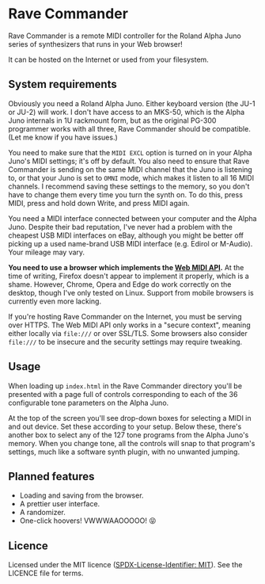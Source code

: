 # Rave Commander

Rave Commander is a remote MIDI controller for the Roland Alpha Juno series of synthesizers that runs in your Web browser!

It can be hosted on the Internet or used from your filesystem.

## System requirements

Obviously you need a Roland Alpha Juno. Either keyboard version (the JU-1 or JU-2) will work. I don't have access to an MKS-50, which is the Alpha Juno internals in 1U rackmount form, but as the original PG-300 programmer works with all three, Rave Commander should be compatible. (Let me know if you have issues.)

You need to make sure that the `MIDI EXCL` option is turned on in your Alpha Juno's MIDI settings; it's off by default. You also need to ensure that Rave Commander is sending on the same MIDI channel that the Juno is listening to, or that your Juno is set to `OMNI` mode, which makes it listen to all 16 MIDI channels. I recommend saving these settings to the memory, so you don't have to change them every time you turn the synth on. To do this, press MIDI, press and hold down Write, and press MIDI again.

You need a MIDI interface connected between your computer and the Alpha Juno. Despite their bad reputation, I've never had a problem with the cheapest USB MIDI interfaces on eBay, although you might be better off picking up a used name-brand USB MIDI interface (e.g. Edirol or M-Audio). Your mileage may vary.

**You need to use a browser which implements the [Web MIDI API](https://developer.mozilla.org/en-US/docs/Web/API/Web_MIDI_API).** At the time of writing, Firefox doesn't appear to implement it properly, which is a shame. However, Chrome, Opera and Edge do work correctly on the desktop, though I've only tested on Linux. Support from mobile browsers is currently even more lacking.

If you're hosting Rave Commander on the Internet, you must be serving over HTTPS. The Web MIDI API only works in a "secure context", meaning either locally via `file:///` or over SSL/TLS. Some browsers also consider `file:///` to be insecure and the security settings may require tweaking.

## Usage

When loading up `index.html` in the Rave Commander directory you'll be presented with a page full of controls corresponding to each of the 36 configurable tone parameters on the Alpha Juno.

At the top of the screen you'll see drop-down boxes for selecting a MIDI in and out device. Set these according to your setup. Below these, there's another box to select any of the 127 tone programs from the Alpha Juno's memory. When you change tone, all the controls will snap to that program's settings, much like a software synth plugin, with no unwanted jumping. 

## Planned features

* Loading and saving from the browser.
* A prettier user interface.
* A randomizer.
* One-click hoovers! VWWWAAOOOOO! 😝

## Licence

Licensed under the MIT licence ([SPDX-License-Identifier: MIT](https://spdx.org/licenses/MIT.html)). See the LICENCE file for terms.

